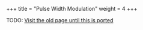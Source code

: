 +++
title = "Pulse Width Modulation"
weight = 4
+++

TODO: [Visit the old page until this is ported](https://old.alchitry.com/pulse-width-modulation-verilog)